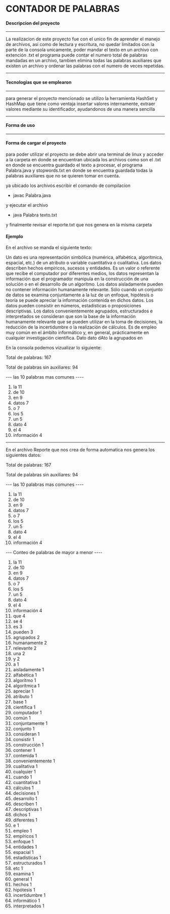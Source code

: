 
CONTADOR DE PALABRAS
================

#### <i class="icon-folder-open"></i>Descripcion del proyecto
-------------
La realizacion de este proyecto fue con el unico fin de aprender el manejo de archivos, asi como de lectura y escritura, no quedar limitados con la parte de la consola unicamente, poder mandar el texto en un archivo con extención .txt
el programa puede contar el numero total de palabras mandadas en un archivo, tambien elimina todas las palabras auxiliares que existen un archivo y ordenar las palabras con el numero de veces repetidas.


----------
#### <i class="icon-file"></i> Tecnologias que se emplearon
-------------


para generar el proyecto mencionado se utilizo la herramienta HashSet y
HashMap que tiene como ventaja insertar valores internamente,
extraer valores mediante su identificador, ayudandonos de una manera sencilla 

-------------
#### <i class="icon-refresh"></i>Forma de uso
-------------
#### <i class="icon-upload"></i> Forma de cargar el proyecto

para poder utilizar el proyecto se debe abrir una terminal de linux y
acceder a la carpeta en donde se encuentran ubicada los archivos como
son el .txt en donde se encuentra guardado el texto a procesar, el programa
Palabra.java y stopwords.txt en donde se encuentra guardada todas la palabras 
auxiliares que  no se quieren tomar en cuenta.

ya ubicado los archivos escribir el comando de compilacion

 - javac Palabra.java

y ejecutar el archivo

 - java Palabra texto.txt

y finalmente revisar el reporte.txt que nos genera en la misma carpeta

#### <i class="icon-refresh"></i>Ejemplo


En el archivo se manda el siguiente texto:


Un dato es una representación simbólica (numérica, alfabética, algorítmica, espacial, etc.) de un atributo o variable cuantitativa o cualitativa.
Los datos describen hechos empíricos, sucesos y entidades. Es un valor o referente que recibe el computador por diferentes medios, 
los datos representan la información que el programador manipula en la construcción de una solución o en el desarrollo de un algoritmo.
Los datos aisladamente pueden no contener información humanamente relevante. 
Sólo cuando un conjunto de datos se examina conjuntamente a la luz de un enfoque,
hipótesis o teoría se puede apreciar la información contenida en dichos datos. 
Los datos pueden consistir en números, estadísticas o proposiciones descriptivas. 
Los datos convenientemente agrupados, estructurados e interpretados se consideran que son la
base de la información humanamente relevante que se pueden utilizar en la toma de decisiones, 
la reducción de la incertidumbre o la realización de cálculos. Es de empleo muy común en el ámbito informático y,
en general, prácticamente en cualquier investigación científica.
Dato dato dAto
 la agrupados en
 
 En la consola podemos vizualizar lo siguiente:
 
 
 Total de palabras: 167

Total de palabras sin auxiliares: 94

--- las 10 palabras mas comunes ----

1. la 11
2. de 10
3. en 9
4. datos 7
5. o 7
6. los 5
7. un 5
8. dato 4
9. el 4
10. información 4

 

-------------

En el archivo Reporte que nos crea de forma automatica nos genera los siguientes datos:

Total de palabras: 167

Total de palabras sin auxiliares: 94

--- las 10 palabras mas comunes ----

1. la 11
2. de 10
3. en 9
4. datos 7
5. o 7
6. los 5
7. un 5
8. dato 4
9. el 4
10. información 4


--- Conteo de palabras de mayor a menor ----

1. la 11
2. de 10
3. en 9
4. datos 7
5. o 7
6. los 5
7. un 5
8. dato 4
9. el 4
10. información 4
11. que 4
12. se 4
13. es 3
14. pueden 3
15. agrupados 2
16. humanamente 2
17. relevante 2
18. una 2
19. y 2
20. a 1
21. aisladamente 1
22. alfabética 1
23. algoritmo 1
24. algorítmica 1
25. apreciar 1
26. atributo 1
27. base 1
28. científica 1
29. computador 1
30. común 1
31. conjuntamente 1
32. conjunto 1
33. consideran 1
34. consistir 1
35. construcción 1
36. contener 1
37. contenida 1
38. convenientemente 1
39. cualitativa 1
40. cualquier 1
41. cuando 1
42. cuantitativa 1
43. cálculos 1
44. decisiones 1
45. desarrollo 1
46. describen 1
47. descriptivas 1
48. dichos 1
49. diferentes 1
50. e 1
51. empleo 1
52. empíricos 1
53. enfoque 1
54. entidades 1
55. espacial 1
56. estadísticas 1
57. estructurados 1
58. etc 1
59. examina 1
60. general 1
61. hechos 1
62. hipótesis 1
63. incertidumbre 1
64. informático 1
65. interpretados 1


